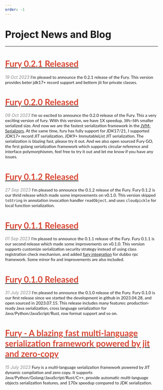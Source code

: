 ```yaml
---
order: -1
---
```

# <font size="6">Project News and Blog</font>
------

# [<font color="#d74633" face="Lato,Roboto,Arial,sans-serif">Fury 0.2.1 Released</font>](/blog/fury_0_2_0_release)

<font color="#888888">*19 Oct 2023*</font>
<font face="Lato,Roboto,Arial,sans-serif">
I'm pleased to announce the 0.2.1 release of the Fury. This version provides beter jdk17+ record support and bettern jit for private classes.
</font>

# [<font color="#d74633" face="Lato,Roboto,Arial,sans-serif">Fury 0.2.0 Released</font>](/blog/fury_0_2_0_release)

<font color="#888888">*09 Oct 2023*</font>
<font face="Lato,Roboto,Arial,sans-serif">
I'm so excited to announce the 0.2.0 release of the Fury. This a very exciting version of fury. With this version, we have 1X speedup, `30%~50%` smaller serialized size. And now we are the fastest serialization framework in the [JVM-Serializers](https://github.com/eishay/jvm-serializers/wiki). At the same time, fury has fully support for JDK17/21, I supported JDK17+ record JIT serialization, JDK9+ ImmutableList JIT serialization. The serialization is blazing fast, please try it out. And we also open sourced Fury GO, the first golang serialization framework which supports circular reference and interface polymorphismm, feel free to try it out and let me know if you have any issues.
</font>

# [<font color="#d74633" face="Lato,Roboto,Arial,sans-serif">Fury 0.1.2 Released</font>](/blog/fury_0_1_2_release)

<font color="#888888">*27 Sep 2023*</font>
<font face="Lato,Roboto,Arial,sans-serif">
I'm pleased to announce the 0.1.2 release of the Fury. Fury 0.1.2 is our thrid release which made some improvements on v0.1.0. This version skipped `toString` in annotation invocation handler `readObject`, and uses `cloudpickle` for local function serialization. 
</font>


# [<font color="#d74633" face="Lato,Roboto,Arial,sans-serif">Fury 0.1.1 Released</font>](/blog/fury_0_1_1_release)

<font color="#888888">*01 Sep 2023*</font>
<font face="Lato,Roboto,Arial,sans-serif">
I'm pleased to announce the 0.1.1 release of the Fury. Fury 0.1.1 is our second release which made some improvements on v0.1.0. This version supports customize serialization security strategy instead of using class registration check mechanism, and added [fury integration](https://github.com/fury-project/dubbo-serialization-fury/releases/tag/v0.1.1) for dubbo rpc framework. Some minor fix and improvements are also included.
</font>

# [<font color="#d74633" face="Lato,Roboto,Arial,sans-serif">Fury 0.1.0 Released</font>](/blog/fury_0_1_0_release)

<font color="#888888">*31 July 2023*</font>
<font face="Lato,Roboto,Arial,sans-serif">
I'm pleased to announce the 0.1.0 release of the Fury. Fury 0.1.0 is our first release since we started the development in github in 2023.04.28, and open sourced in 2023.07.15. This release includes many features: production-ready Java serialization, cross language serialization for Java/Python/JavaScript/Rust, row format support and so on.
</font>


# [<font color="#d74633" face="Lato,Roboto,Arial,sans-serif">Fury - A blazing fast multi-language serialization framework powered by jit and zero-copy</font>](/blog/fury_blazing_fast_multiple_language_serialization_framework)

<font color="#888888">*15 July 2023*</font>
<font face="Lato,Roboto,Arial,sans-serif">
Fury is a multi-language serialization framework powered by JIT dynamic compilation and zero copy. It supports Java/Python/Golang/JavaScript/Rust/C++, provide automatic multi-language objects serialization features, and 170x speedup compared to JDK serialization.
</font>


<br />
<br />
<br />
